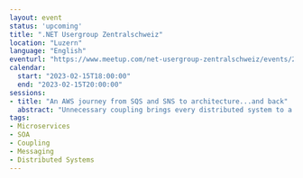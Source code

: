 ```yaml
---
layout: event
status: 'upcoming'
title: ".NET Usergroup Zentralschweiz"
location: "Luzern"
language: "English"
eventurl: "https://www.meetup.com/net-usergroup-zentralschweiz/events/290901093/"
calendar:
  start: "2023-02-15T18:00:00"
  end: "2023-02-15T20:00:00"
sessions:
- title: "An AWS journey from SQS and SNS to architecture...and back"
  abstract: "Unnecessary coupling brings every distributed system to a grinding halt. A great way to decouple services is to use messages exchanged over queues instead of HTTP. AWS offers at least two prominent options for messaging, SQS and SNS, which have some overlap. After this talk, you will understand the difference between SQS and SNS, and when and how to use them. You'll learn how messaging has the potential to shape your systems in powerful ways, not only with AWS. Join me for valuable lessons to stop fearing about coupling - all with examples in C#."
tags:
- Microservices
- SOA
- Coupling
- Messaging
- Distributed Systems
---
```

